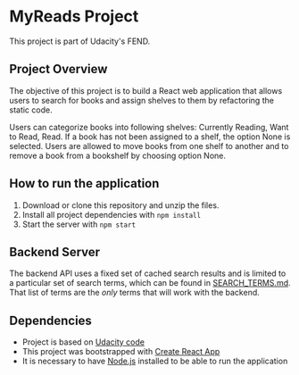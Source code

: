 # MyReads Project

This project is part of Udacity's FEND.

## Project Overview

The objective of this project is to build a React web application that allows users to search for books and assign shelves to them by refactoring the static code.

Users can categorize books into following shelves: Currently Reading, Want to Read, Read. If a book has not been assigned to a shelf, the option None is selected. Users are allowed to move books from one shelf to another and to remove a book from a bookshelf by choosing option None.

## How to run the application

1. Download or clone this repository and unzip the files. 
2. Install all project dependencies with `npm install`
3. Start the server with `npm start`

## Backend Server

The backend API uses a fixed set of cached search results and is limited to a particular set of search terms, which can be found in [SEARCH_TERMS.md](SEARCH_TERMS.md). That list of terms are the _only_ terms that will work with the backend.

## Dependencies

* Project is based on [Udacity code](https://github.com/udacity/reactnd-project-myreads-starter)
* This project was bootstrapped with [Create React App](https://github.com/facebookincubator/create-react-app)
* It is necessary to have [Node.js](https://nodejs.org/en/download/) installed to be able to run the application 
